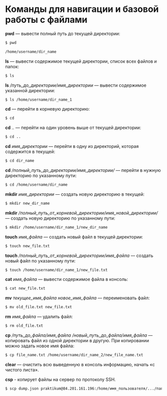# Команды для навигации и базовой работы с файлами
**pwd** — вывести полный путь до текущей директории:
```bash
$ pwd

/home/username/dir_name
```

**ls** — вывести содержимое текущей директории, список всех файлов и папок:
```bash
$ ls
```

**ls** */путь_до_директории/имя_директории* — вывести содержимое указанной директории:
```bash
$ ls /home/username/dir_name_1
```

**cd** — перейти в корневую директорию:
```bash
$ cd
```

**cd** *..* — перейти на один уровень выше от текущей директории:
```bash
$ cd ..
```

**cd** *имя_директории* — перейти в одну из директорий, которая содержится в текущей:
```bash
$ cd dir_name
```

**cd** */полный_путь_до_директории/имя_директории/* — перейти в нужную директорию по указанному пути:
```bash
$ cd /home/username/dir_name
```

**mkdir** *имя_директории* — создать новую директорию в текущей:
```bash
$ mkdir new_dir_name
```

**mkdir** */полный_путь_от_корневой_директории/имя_новой_директории/* — создать новую директорию по указанному пути:
```bash
$ mkdir /home/username/dir_name_1/new_dir_name
```

**touch** *имя_файла* — создать новый файл в текущей директории:
```bash
$ touch new_file.txt
```

**touch** */полный_путь_от_корневой_директории/имя_файла* — создать новый файл по указанному пути:
```bash
$ touch /home/username/dir_name_1/new_file.txt
```

**cat** *имя_файла* — вывести содержимое файла в консоль:
```bash
$ cat new_file.txt
```

**mv** *текущее_имя_файла новое_имя_файла* — переименовать файл:
```bash
$ mv old_file.txt new_file.txt
```

**rm** *имя_файла* — удалить файл:
```bash
$ rm old_file.txt
```

**cp** */путь_до_файла/имя_файла /новый_путь_до_файла/имя_файла* — копировать файл из одной директории в другую. При копировании можно задать новое имя файла:
```bash
$ cp file_name.txt /home/username/dir_name_2/new_file_name.txt
```

**clear** — очистить всю выведенную в консоль информацию, начать «с чистого листа».

**csp** - копирует файлы на сервер по протоколу SSH.
```bash
$ scp dump.json praktikum@84.201.161.196:/home/имя_пользователя/.../папка_проекта_с_manage.py/ 
